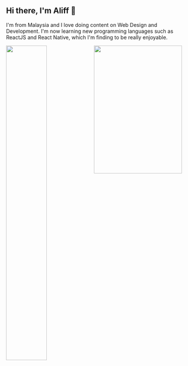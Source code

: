 ## Hi there, I'm Aliff 👋

I'm from Malaysia and I love doing content on Web Design and Development. I'm now learning new programming languages such as ReactJS and React Native, which I'm finding to be really enjoyable.


<img align="left" width="47%" src="https://github-readme-stats.vercel.app/api?username=aliffazfar&count_private=true&show_icons=true&theme=dark" />
<img align="left"  height="350px" width="240px" src="https://github-readme-stats.vercel.app/api/top-langs/?username=aliffazfar&langs_count=8&layout=compact&theme=dark" />



